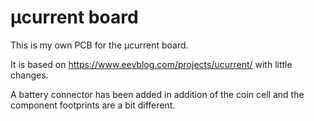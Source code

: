 # µcurrent board

This is my own PCB for the µcurrent board.

It is based on https://www.eevblog.com/projects/ucurrent/ with little changes.

A battery connector has been added in addition of the coin cell and the
component footprints are a bit different.
